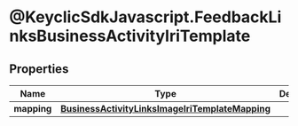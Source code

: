 # @KeyclicSdkJavascript.FeedbackLinksBusinessActivityIriTemplate

## Properties
Name | Type | Description | Notes
------------ | ------------- | ------------- | -------------
**mapping** | [**BusinessActivityLinksImageIriTemplateMapping**](BusinessActivityLinksImageIriTemplateMapping.md) |  | [optional] 


